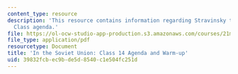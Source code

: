```yaml
---
content_type: resource
description: 'This resource contains information regarding Stravinsky to the present:
  Class agenda.'
file: https://ol-ocw-studio-app-production.s3.amazonaws.com/courses/21m-260-stravinsky-to-the-present-spring-2016/39832fcbec9bde5d8540c1e504fc251d_MIT21M_260S16_class14.pdf
file_type: application/pdf
resourcetype: Document
title: 'In the Soviet Union: Class 14 Agenda and Warm-up'
uid: 39832fcb-ec9b-de5d-8540-c1e504fc251d
---
```

